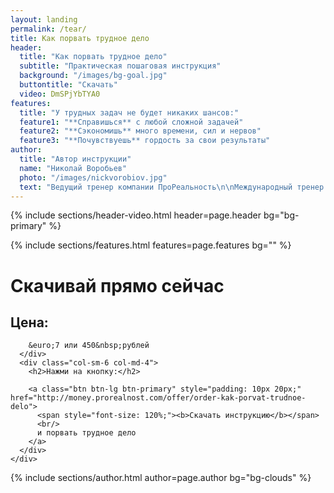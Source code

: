 ```yaml
---
layout: landing
permalink: /tear/
title: Как порвать трудное дело
header: 
  title: "Как порвать трудное дело"
  subtitle: "Практическая пошаговая инструкция"
  background: "/images/bg-goal.jpg"
  buttontitle: "Скачать"
  video: DmSPjYbTYA0
features:
  title: "У трудных задач не будет никаких шансов:"
  feature1: "**Справишься** с любой сложной задачей"
  feature2: "**Сэкономишь** много времени, сил и нервов"
  feature3: "**Почувствуешь** гордость за свои результаты"
author: 
  title: "Автор инструкции"
  name: "Николай Воробьев"
  photo: "/images/nickvorobiov.jpg"
  text: "Ведущий тренер компании ПроРеальность\n\nМеждународный тренер и коуч с 12-летним опытом\n\nВедущий и тренер в 4 телевизионных и радио шоу об отношениях и личной эффективности\n\nАвтор 5 книг и 15 тренингов об отношениях, мотивации, уверенности, бизнесе, продажах и личной эффективности\n\nПровёл тренинги более чем в 20 городах России и Европы"
---
```


{% include sections/header-video.html header=page.header bg="bg-primary" %}

{% include sections/features.html features=page.features bg="" %}

<div class="section bg-peter-river" id="pricing">
  <div class="container">
    <h1 class="text-center">Скачивай прямо сейчас</h1>
    <div class="row">
      <div class="col-sm-6 col-md-4 col-md-offset-2">
        <h2>Цена:</h2>

        &euro;7 или 450&nbsp;рублей
      </div>
      <div class="col-sm-6 col-md-4">
        <h2>Нажми на кнопку:</h2>

        <a class="btn btn-lg btn-primary" style="padding: 10px 20px;" href="http://money.prorealnost.com/offer/order-kak-porvat-trudnoe-delo">
          <span style="font-size: 120%;"><b>Скачать инструкцию</b></span>
          <br/>
          и порвать трудное дело
        </a>
      </div>
    </div>
  </div>
</div>

{% include sections/author.html author=page.author bg="bg-clouds" %}
